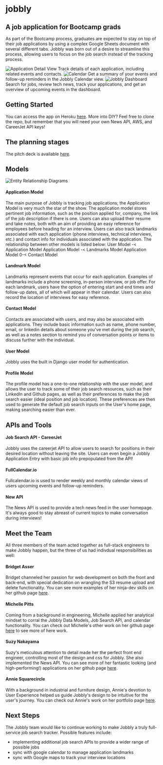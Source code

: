 # jobbly

## A job application for Bootcamp grads

As part of the Bootcamp process, graduates are expected to stay on top of their job applications by using a complex Google Sheets document with several different tabs. Jobbly was born out of a desire to streamline this process, allowing users to focus on the job search instead of the tracking process.

![Application Detail View](https://i.imgur.com/Md67kMu.png)
Track details of each application, including related events and contacts.
![Calendar](https://i.imgur.com/NyHo226.png)
Get a summary of your events and follow-up reminders in the Jobbly Calendar view.
![Jobbly Dashboard](https://i.imgur.com/VMAOIf5.png)
Search for jobs, review tech news, track your applications, and get an overview of upcoming events in the dashboard.

## Getting Started

You can access the app on Heroku [here](https://jobbly-tracker.herokuapp.com/). More into DIY? Feel free to clone the repo, but remember that you will need your own News API, AWS, and CareerJet API keys!

## The planning stages

The pitch deck is available [here](https://docs.google.com/presentation/d/10yUvMnNGTcP0CqpA5ak_AdUjC4EvJczOQ4-DEybtLmk/edit#slide=id.p).

## Models

![Entity Relationship Diagrams](https://i.imgur.com/uZ5GQLi.jpg)

#### Application Model

The main purpose of Jobbly is tracking job applications; the Application Model is very much the star of the show. The application model stores pertinent job information, such as the position applied for, company, the link of the job description if there is one. Users can also upload their resume and take notes, both with an aim of providing an easy reference for employees before heading for an interview. Users can also track landmarks associated with each application (phone interviews, technical interviews, etc.) and contact info for individuals associated with the application. The relationship between other models is listed below:
User Model -< Application Model
Application Model -< Landmarks Model
Application Model 0-< Contact Model

#### Landmark Model

Landmarks represent events that occur for each application. Examples of landmarks include a phone screening, in-person interview, or job offer. For each landmark, users have the option of entering start and end times and follow-up dates, all of which will appear in their calendar. Users can also record the location of interviews for easy reference.

#### Contact Model

Contacts are associated with users, and may also be associated with applications. They include basic information such as name, phone number, email, or linkedin details about someone you've met during the job search, as well as a notes section to remind you of conversation points or items to discuss further with the individual.

#### User Model

Jobbly uses the built in Django user model for authentication.

#### Profile Model

The profile model has a one-to-one relationship with the user model, and allows the user to track some of their job search resources, such as their LinkedIn and Github pages, as well as their preferences to make the job search easier (ideal position and job location). These preferences are then used to generate the default job search inputs on the User's home page, making searching easier than ever.

## APIs and Tools

#### Job Search API - CareerJet

Jobbly uses the careerjet API to allow users to search for positions in their desired location without leaving the site. Users can even begin a Jobbly Application Entry with basic job info prepopulated from the API!

#### FullCalendar.io

Fullcalendar.io is used to render weekly and monthly calendar views of users upcoming events and follow-up reminders.

#### New API

The News API is used to provide a tech news feed in the user homepage. It's always good to stay abreast of current topics to make conversation during interviews!

## Meet the Team

All three members of the team acted together as full-stack engineers to make Jobbly happen, but the three of us had indivdual responsibilities as well:

#### Bridget Asser

Bridget channeled her passion for web development on both the front and back-end, with special dedication on wrangling the S3 resume upload and delete functionality. You can see more examples of her ninja-dev skills on her github page [here](https://github.com/Bridgta).

#### Michelle Pitts

Coming from a background in engineering, Michelle applied her analytical mindset to corral the Jobbly Data Models, Job Search API, and calendar functionality. You can check out Michelle's other work on her github page [here](https://github.com/meeschka) to see more of here work.

#### Suzy Nakayama

Suzy's meticulous attention to detail made her the perfect front end engineer, controlling most of the design and css for Jobbly. She also implemented the News API. You can see more of her fantastic looking (and high-performing!) applications on her github page [here](https://github.com/suzynakayama).

#### Annie Squarecircle

With a background in industrial and furniture design, Annie's devotion to User Experience helped us guide Jobbly's design to be intuitive for the user's journey. You can check out Annie's work on her portfolio page [here](https://www.anniesquarecircle.com).

## Next Steps

The Jobbly team would like to continue working to make Jobbly a truly full-service job search tracker. Possible features include:

-   implementing additional job search APIs to provide a wider range of possible jobs
-   sync with google calendar to manage application landmarks
-   sync with Google maps to track your interview locations
